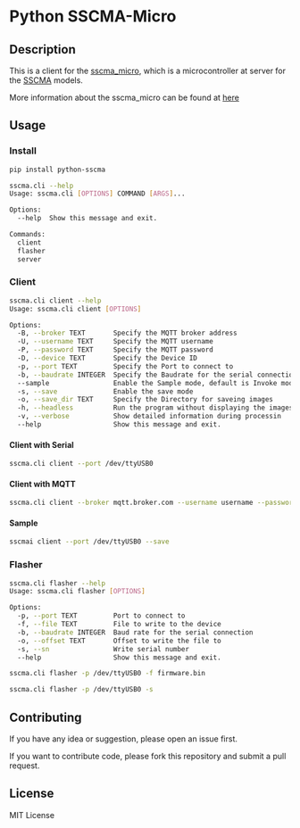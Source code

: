 # Python SSCMA-Micro

## Description

This is a client for the
[sscma_micro](https://github.com/Seeed-Studio/sscma_micro), which is a
microcontroller at server for the [SSCMA](https://github.com/Seeed-Studio/SSCMA)
models.

More information about the sscma_micro can be found at
[here](https://github.com/Seeed-Studio/SSCMA-Micro/blob/dev/docs/protocol/at_protocol.md)

## Usage

### Install

```bash
pip install python-sscma
```

```bash
sscma.cli --help
Usage: sscma.cli [OPTIONS] COMMAND [ARGS]...

Options:
  --help  Show this message and exit.

Commands:
  client
  flasher
  server
```

### Client

```bash
sscma.cli client --help
Usage: sscma.cli client [OPTIONS]

Options:
  -B, --broker TEXT       Specify the MQTT broker address
  -U, --username TEXT     Specify the MQTT username
  -P, --password TEXT     Specify the MQTT password
  -D, --device TEXT       Specify the Device ID
  -p, --port TEXT         Specify the Port to connect to
  -b, --baudrate INTEGER  Specify the Baudrate for the serial connection
  --sample                Enable the Sample mode, default is Invoke mode
  -s, --save              Enable the save mode
  -o, --save_dir TEXT     Specify the Directory for saveing images
  -h, --headless          Run the program without displaying the images
  -v, --verbose           Show detailed information during processin
  --help                  Show this message and exit.
```

#### Client with Serial

```bash
sscma.cli client --port /dev/ttyUSB0 
```

#### Client with MQTT

```bash
sscma.cli client --broker mqtt.broker.com --username username --password password --device device_id 
```

#### Sample 

```bash
sscmai client --port /dev/ttyUSB0 --save 
```

### Flasher

```bash
sscma.cli flasher --help
Usage: sscma.cli flasher [OPTIONS]

Options:
  -p, --port TEXT         Port to connect to
  -f, --file TEXT         File to write to the device
  -b, --baudrate INTEGER  Baud rate for the serial connection
  -o, --offset TEXT       Offset to write the file to
  -s, --sn                Write serial number
  --help                  Show this message and exit.
```

```bash
sscma.cli flasher -p /dev/ttyUSB0 -f firmware.bin 
```

```bash
sscma.cli flasher -p /dev/ttyUSB0 -s
```

## Contributing

If you have any idea or suggestion, please open an issue first.

If you want to contribute code, please fork this repository and submit a pull
request.

## License

MIT License
